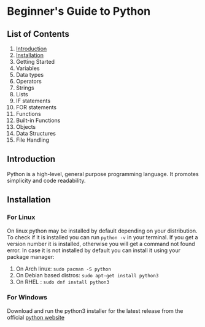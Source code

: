# Beginner's Guide to Python

## List of Contents
1. [Introduction](#introduction)
2. [Installation](#installation)
3. Getting Started
4. Variables
5. Data types
6. Operators
7. Strings
8. Lists
9. IF statements
10. FOR statements
11. Functions
12. Built-in Functions
13. Objects
14. Data Structures
15. File Handling



## Introduction
Python is a high-level, general purpose programming language. It promotes simplicity and code readability.

## Installation
### For Linux
On linux python may be installed by default depending on your distribution. To check if it is installed you can run ```python -v``` in your terminal. If you get a version number it is installed, otherwise you will get a command not found error. In case it is not installed by default you can install it using your package manager:
1. On Arch linux: ```sudo pacman -S python```
1. On Debian based distros: ```sudo apt-get install python3```
1. On RHEL : ```sudo dnf install python3 ```
### For Windows
Download and run the python3 installer for the latest release from the official [python website](https://www.python.org/downloads/windows/)


